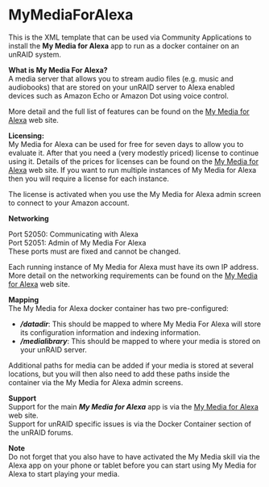 # MyMediaForAlexa
This is the XML template that can be used via Community Applications to install the **My Media for Alexa** app to run as a docker container on an unRAID system.

**What is My Media For Alexa?**   
A media server that allows you to stream audio files (e.g. music and audiobooks) that are stored on your unRAID server to Alexa enabled devices such as Amazon Echo or Amazon Dot using voice control.

More detail and the full list of features can be found on the [My Media for Alexa](http://mymediaalexa.com) web site.

**Licensing:**   
My Media for Alexa can be used for free for seven days to allow you to evaluate it.  After that you need a (very modestly priced) license to continue using it.  Details of the prices for licenses can be found  on the [My Media for Alexa](http://mymediaalexa.com) web site.  If you want to run multiple instances of My Media for Alexa then you will require a license for each instance. 

The license is activated when you use the My Media for Alexa admin screen to connect to your Amazon account.

**Networking**

Port 52050:   Communicating with Alexa   
Port 52051:   Admin of My Media For Alexa   
These ports must are fixed and cannot be changed.

Each running instance of My Media for Alexa must have its own IP address. More detail on the networking requirements can be found on the [My Media for Alexa](http://mymediaalexa.com) web site.

**Mapping**   
The My Media for Alexa docker container has two pre-configured:

- ***/datadir***:   This  should be mapped to where My Media For Alexa will store its configuration information and indexing information.
- ***/medialibrary***: This should be mapped to where your media is stored on your unRAID server.

Additional paths for media can be added if your media is stored at several locations, but you will then also need to add these paths  inside the container via the My Media for Alexa admin screens.

**Support**   
Support for the main ***My Media for Alexa*** app is via the [My Media for Alexa](http://mymediaalexa.com) web site.   
Support for unRAID specific issues is via the Docker Container section of the unRAID forums.

**Note**   
Do not forget that you also have to have activated the My Media skill via the Alexa app on your phone or tablet before you can start using My Media for Alexa to start playing your media.</Overview>
